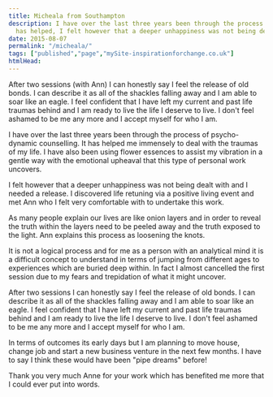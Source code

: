 ```yaml
---
title: Micheala from Southampton
description: I have over the last three years been through the process of psycho-dynamic counselling. It 
  has helped, I felt however that a deeper unhappiness was not being dealt with.
date: 2015-08-07
permalink: "/micheala/"
tags: ["published","page","mySite-inspirationforchange.co.uk"]
htmlHead: 
---
```

After two sessions (with Ann) I can honestly say I feel the release of old bonds. I can describe it as all of the shackles falling away and I am able to soar like an eagle. I feel confident that I have left my current and past life traumas behind and I am ready to live the life I deserve to live. I don't feel ashamed to be me any more and I accept myself for who I am.
<!--more-->

I have over the last three years been through the process of psycho-dynamic counselling. It has helped me immensely to deal with the traumas of my life. I have also been using flower essences to assist my vibration in a gentle way with the emotional upheaval that this type of personal work uncovers.

I felt however that a deeper unhappiness was not being dealt with and I needed a release. I discovered life retuning via a positive living event and met Ann who I felt very comfortable with to undertake this work.

As many people explain our lives are like onion layers and in order to reveal the truth within the layers need to be peeled away and the truth exposed to the light. Ann explains this process as loosening the knots.

It is not a logical process and for me as a person with an analytical mind it is a difficult concept to understand in terms of jumping from different ages to experiences which are buried deep within. In fact I almost cancelled the first session due to my fears and trepidation of what it might uncover.

After two sessions I can honestly say I feel the release of old bonds. I can describe it as all of the shackles falling away and I am able to soar like an eagle. I feel confident that I have left my current and past life traumas behind and I am ready to live the life I deserve to live. I don't feel ashamed to be me any more and I accept myself for who I am.

In terms of outcomes its early days but I am planning to move house, change job and start a new business venture in the next few months. I have to say I think these would have been "pipe dreams" before!

Thank you very much Anne for your work which has benefited me more that I could ever put into words.
